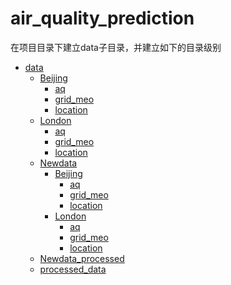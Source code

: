 # air_quality_prediction

在项目目录下建立data子目录，并建立如下的目录级别
  <!-- TOC -->

- [data](#air_quality_prediction)
  - [Beijing](#air_quality_prediction)
    - [aq](#air_quality_prediction)
    - [grid_meo](#air_quality_prediction)
    - [location](#air_quality_prediction)
  - [London](#air_quality_prediction)
    - [aq](#air_quality_prediction)
    - [grid_meo](#air_quality_prediction)
    - [location](#air_quality_prediction)
  - [Newdata](#air_quality_prediction)
    - [Beijing](#air_quality_prediction)
      - [aq](#air_quality_prediction)
      - [grid_meo](#air_quality_prediction)
      - [location](#air_quality_prediction)
    - [London](#air_quality_prediction)
      - [aq](#air_quality_prediction)
      - [grid_meo](#air_quality_prediction)
      - [location](#air_quality_prediction)
  - [Newdata_processed](#air_quality_prediction)
  - [processed_data](#air_quality_prediction)


<!-- /TOC -->